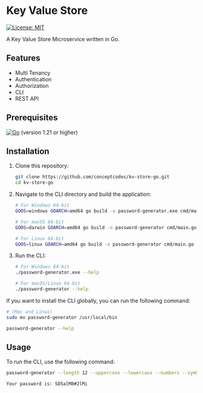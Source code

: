 # Key Value Store

[![License: MIT](https://img.shields.io/badge/License-MIT-yellow.svg)](https://opensource.org/licenses/MIT)

A Key Value Store Microservice written in Go.

## Features
- Multi Tenancy
- Authentication
- Authorization
- CLI
- REST API

## Prerequisites

[![Go](https://img.shields.io/badge/go-%2300ADD8.svg?style=for-the-badge&logo=go&logoColor=white)](https://golang.org/doc/install) (version 1.21 or higher)

## Installation

1. Clone this repository:

   ```sh
   git clone https://github.com/conceptcodes/kv-store-go.git
   cd kv-store-go
   ```

2. Navigate to the CLI directory and build the application:

   ```sh
   # For Windows 64-bit
   GOOS=windows GOARCH=amd64 go build -o password-generator.exe cmd/main.go

   # For macOS 64-bit
   GOOS=darwin GOARCH=amd64 go build -o password-generator cmd/main.go

   # For Linux 64-bit
   GOOS=linux GOARCH=amd64 go build -o password-generator cmd/main.go
   ```

3. Run the CLI:

   ```sh
   # For Windows 64-bit
   ./password-generator.exe --help

   # For macOS/Linux 64-bit
   ./password-generator --help
   ```

If you want to install the CLI globally, you can run the following command:

```sh
# (Mac and Linux)
sudo mv password-generator /usr/local/bin
```

```sh
password-generator --help

```

## Usage

To run the CLI, use the following command:

```sh
password-generator --length 12 --uppercase --lowercase --numbers --symbols

Your password is: SD5a[M8#2lMi
```

